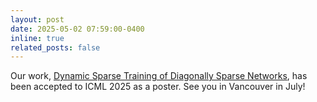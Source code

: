 ```yaml
---
layout: post
date: 2025-05-02 07:59:00-0400
inline: true
related_posts: false
---
```


Our work, [Dynamic Sparse Training of Diagonally Sparse Networks](https://openreview.net/group?id=ICML.cc/2025/Conference/Authors&referrer=%5BHomepage%5D(%2F)), has been accepted to ICML 2025 as a poster. See you in Vancouver in July!
